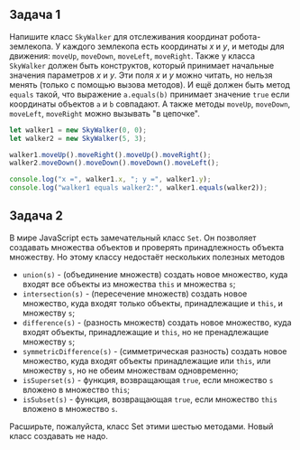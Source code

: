 Задача 1
--------

Напишите класс `SkyWalker` для отслеживания координат робота-землекопа. У каждого землекопа есть координаты _x_ и _y_, и методы для движения: `moveUp`, `moveDown`, `moveLeft`, `moveRight`. Также у класса `SkyWalker` должен быть конструктов, который принимает начальные значения параметров _x_ и _y_. Эти поля _x_ и _y_ можно читать, но нельзя менять (только с помощью вызова методов). И ещё должен быть метод `equals` такой, что выражение `a.equals(b)` принимает значение `true` если координаты объектов `a` и `b` совпадают. А также методы `moveUp`, `moveDown`, `moveLeft`, `moveRight` можно вызывать "в цепочке".

```javascript
let walker1 = new SkyWalker(0, 0);
let walker2 = new SkyWalker(5, 3);

walker1.moveUp().moveRight().moveUp().moveRight();
walker2.moveDown().moveDown().moveDown().moveLeft();

console.log("x =", walker1.x, "; y =", walker1.y);
console.log("walker1 equals walker2:", walker1.equals(walker2));
```

Задача 2
--------

В мире JavaScript есть замечательный класс `Set`. Он позволяет создавать множества объектов и проверять принадлежность объекта множеству. Но этому классу недостаёт нескольких полезных методов

* `union(s)` - (объединение множеств) создать новое множество, куда входят все объекты из множества `this` и множества `s`;
* `intersection(s)` - (пересечение множеств) создать новое множество, куда входят только объекты, принадлежащие и `this`, и множеству `s`;
* `difference(s)` - (разность множеств) создать новое множество, куда входят объекты, принадлежащие и `this`, но не пренадлежащие множеству `s`;
* `symmetricDifference(s)` - (симметрическая разность) создать новое множество, куда входят объекты принадлежащие или `this`, или множеству `s`, но не обеим множествам одновременно;
* `isSuperset(s)` - функция, возвращающая `true`, если множество `s` вложено в множество `this`;
* `isSubset(s)` - функция, возвращающая `true`, если множество `this` вложено в множество `s`.

Расширьте, пожалуйста, класс Set этими шестью методами. Новый класс создавать не надо.
